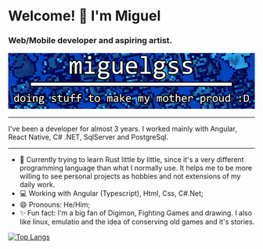 <h1>Welcome! 👋 I'm Miguel</h1>
<h3>Web/Mobile developer and aspiring artist.</h3>

![miguelgss cute banner](https://github.com/miguelgss/miguelgss/blob/main/bannerGitHub.jpg)
<hr>

I've been a developer for almost 3 years. I worked mainly with Angular, React Native, C# .NET, SqlServer and PostgreSql.

---

- 🌱 Currently trying to learn Rust little by little, since it's a very different programming language than what I normally use. It helps me to be more willing to see personal projects as hobbies and not extensions of my daily work.
- 💻 Working with Angular (Typescript), Html, Css, C#.Net;
- 😄 Pronouns: He/Him;
- ✨ Fun fact: I'm a big fan of Digimon, Fighting Games and drawing. I also like linux, emulatio and the idea of conserving old games and it's stories.

[![Top Langs](https://github-readme-stats.vercel.app/api/top-langs/?username=miguelgss)](https://github.com/miguelgss/github-readme-stats)
